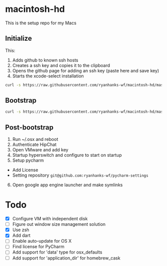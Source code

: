 # macintosh-hd
This is the setup repo for my Macs

## Initialize

This:

1. Adds github to known ssh hosts
2. Creates a ssh key and copies it to the clipboard
3. Opens the github page for adding an ssh key (paste here and save key)
4. Starts the xcode-select installation

```sh
curl -s https://raw.githubusercontent.com/ryanhanks-wf/macintosh-hd/master/initialize.sh | bash
```

## Bootstrap

```sh
curl -s https://raw.githubusercontent.com/ryanhanks-wf/macintosh-hd/master/bootstrap.sh | bash
```
## Post-bootstrap

1. Run ~/.osx and reboot
2. Authenticate HipChat
3. Open VMware and add key
4. Startup hyperswitch and configure to start on startup
5. Setup pycharm
  * Add License
  * Setting repository `git@github.com:ryanhanks-wf/pycharm-settings`
6. Open google app engine launcher and make symlinks



# Todo
- [x] Configure VM with independent disk
- [ ] Figure out window size management solution
- [x] Use zsh
- [x] Add dart
- [ ] Enable auto-update for OS X
- [ ] Find license for PyCharm
- [ ] Add support for 'data' type for osx_defaults
- [ ] Add support for 'application_dir' for homebrew_cask

